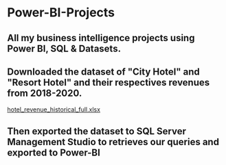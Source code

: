 # Power-BI-Projects
## All my business intelligence projects using Power BI, SQL &amp; Datasets.
## Downloaded the dataset of "City Hotel" and "Resort Hotel" and their respectives revenues from 2018-2020.
[hotel_revenue_historical_full.xlsx](https://github.com/stevoatx/Power-BI-Projects/files/10799327/hotel_revenue_historical_full.xlsx)
## Then exported the dataset to SQL Server Management Studio to retrieves our queries and exported to Power-BI
